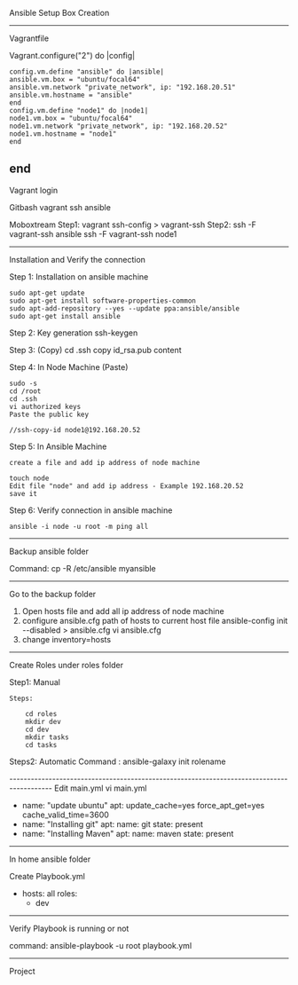 
Ansible Setup Box Creation


-------------------------------------------------------------------------------------------
Vagrantfile

Vagrant.configure("2") do |config|

	config.vm.define "ansible" do |ansible|
	ansible.vm.box = "ubuntu/focal64"
	ansible.vm.network "private_network", ip: "192.168.20.51"
	ansible.vm.hostname = "ansible"
	end
	config.vm.define "node1" do |node1|
	node1.vm.box = "ubuntu/focal64"
	node1.vm.network "private_network", ip: "192.168.20.52"
	node1.vm.hostname = "node1"
	end
end
-------------------------------------------------------------------------------------------
Vagrant login

Gitbash
    vagrant ssh ansible

Moboxtream
Step1:
    vagrant ssh-config > vagrant-ssh
Step2:
    ssh -F vagrant-ssh ansible
    ssh -F vagrant-ssh node1

-------------------------------------------------------------------------------------------
Installation and Verify the connection

Step 1: Installation on ansible machine

	sudo apt-get update
	sudo apt-get install software-properties-common
	sudo apt-add-repository --yes --update ppa:ansible/ansible
	sudo apt-get install ansible

Step 2: Key generation
    ssh-keygen

Step 3: (Copy)
    cd .ssh
    copy id_rsa.pub content

Step 4: In Node Machine (Paste)
    
    sudo -s
    cd /root
    cd .ssh
    vi authorized keys
    Paste the public key

    //ssh-copy-id node1@192.168.20.52

Step 5: In Ansible Machine

    create a file and add ip address of node machine

    touch node
    Edit file "node" and add ip address - Example 192.168.20.52
    save it

Step 6: Verify connection in ansible machine

    ansible -i node -u root -m ping all

-------------------------------------------------------------------------------------------

Backup ansible folder

Command:
    cp -R /etc/ansible myansible

-------------------------------------------------------------------------------------------

Go to the backup folder

1. Open hosts file and add all ip address of node machine
2. configure ansible.cfg path of hosts to current host file
        ansible-config init --disabled > ansible.cfg
        vi ansible.cfg
3. change inventory=hosts
-------------------------------------------------------------------------------------------
Create Roles  under roles folder

Step1: Manual

    Steps:
    
        cd roles
        mkdir dev
        cd dev
        mkdir tasks
        cd tasks

Steps2: Automatic
        Command :  ansible-galaxy init rolename
        
        
    
------------------------------------------------------------------------------------------  Edit main.yml
        vi main.yml


- name: "update ubuntu"
  apt: update_cache=yes force_apt_get=yes cache_valid_time=3600
- name: "Installing git"
  apt:
    name: git
    state: present
- name: "Installing Maven"
  apt:
    name: maven
    state: present

-------------------------------------------------------------------------------------------

In home ansible folder

Create Playbook.yml
- hosts: all
  roles:
     - dev
-------------------------------------------------------------------------------------------
Verify Playbook is running or not

command: ansible-playbook -u root playbook.yml

-------------------------------------------------------------------------------------------

Project







